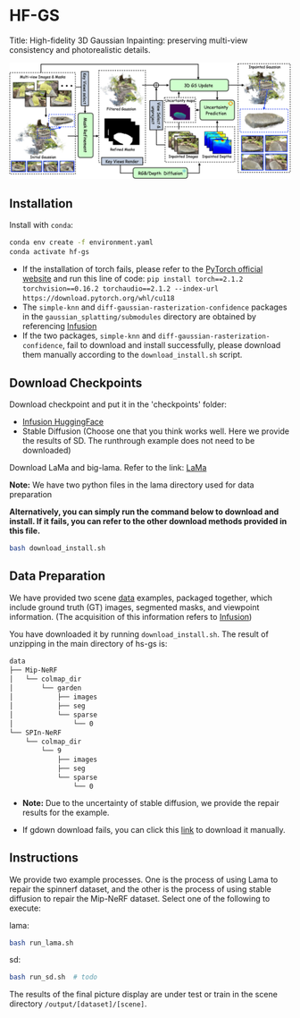 # HF-GS

Title: High-fidelity 3D Gaussian Inpainting: preserving multi-view consistency and photorealistic details.

![Pipeline](assets/pipeline.jpg)
## Installation
Install with `conda`: 
```bash
conda env create -f environment.yaml
conda activate hf-gs
```
* If the installation of torch fails, please refer to the [PyTorch official website](https://pytorch.org/get-started/previous-versions/) and run this line of code: `pip install torch==2.1.2 torchvision==0.16.2 torchaudio==2.1.2 --index-url https://download.pytorch.org/whl/cu118`
* The `simple-knn` and `diff-gaussian-rasterization-confidence` packages in the `gaussian_splatting/submodules` directory are obtained by referencing [Infusion](https://github.com/ali-vilab/Infusion)
* If the two packages, `simple-knn` and `diff-gaussian-rasterization-confidence`, fail to download and install successfully, please download them manually according to the `download_install.sh` script.
## Download Checkpoints
Download checkpoint and put it in the 'checkpoints' folder: 
* [Infusion HuggingFace](https://huggingface.co/Johanan0528/Infusion/tree/main)
* Stable Diffusion (Choose one that you think works well. Here we provide the results of SD. The runthrough example does not need to be downloaded)

Download LaMa and big-lama. Refer to the link: [LaMa](https://github.com/advimman/lama)

**Note:** We have two python files in the lama directory used for data preparation

**Alternatively, you can simply run the command below to download and install. If it fails, you can refer to the other download methods provided in this file.**
```bash
bash download_install.sh
```

## Data Preparation

We have provided two scene [data](https://drive.google.com/drive/folders/1aUuvNQZvUwt93CfFBg_ZT2E8Uz_AfC9h?usp=drive_link) examples, packaged together, which include ground truth (GT) images, segmented masks, and viewpoint information. (The acquisition of this information refers to [Infusion](https://github.com/ali-vilab/Infusion))

You have downloaded it by running `download_install.sh`. The result of unzipping in the main directory of hs-gs is: 

```text
data
├── Mip-NeRF
│   └── colmap_dir
│       └── garden
│           ├── images
│           ├── seg
│           └── sparse
│               └── 0
└── SPIn-NeRF
    └── colmap_dir
        └── 9
            ├── images
            ├── seg
            └── sparse
                └── 0
```

- **Note:** Due to the uncertainty of stable diffusion, we provide the repair results for the example.

* If gdown download fails, you can click this [link](https://drive.google.com/drive/folders/1aUuvNQZvUwt93CfFBg_ZT2E8Uz_AfC9h?usp=drive_link) to download it manually.

## Instructions

We provide two example processes. One is the process of using Lama to repair the spinnerf dataset, and the other is the process of using stable diffusion to repair the Mip-NeRF dataset. Select one of the following to execute:

lama:

```bash
bash run_lama.sh
```

sd:

```bash
bash run_sd.sh  # todo
```

The results of the final picture display are under test or train in the scene directory `/output/[dataset]/[scene]`.

